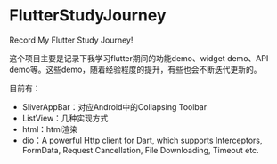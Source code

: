 # FlutterStudyJourney

Record My Flutter Study Journey!

这个项目主要是记录下我学习flutter期间的功能demo、widget demo、API demo等。这些demo，随着经验程度的提升，有些也会不断迭代更新的。

目前有：
- SliverAppBar：对应Android中的Collapsing Toolbar
- ListView：几种实现方式
- html：html渲染
- dio：A powerful Http client for Dart, which supports Interceptors, FormData, Request Cancellation, File Downloading, Timeout etc.
